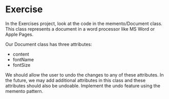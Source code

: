 # Exercise

In the Exercises project, look at the code in the memento/Document class. This class represents a document in a word processor like MS Word or Apple Pages.

Our Document class has three attributes:

- content
- fontName
- fontSize

We should allow the user to undo the changes to any of these attributes. In the future, we may add additional attributes in this class and these attributes should also be undoable. Implement the undo feature using the memento pattern.
